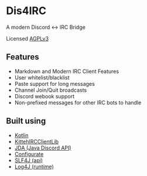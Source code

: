 Dis4IRC
=======

A modern Discord <-> IRC Bridge

Licensed [AGPLv3](https://github.com/zachbr/Dis4IRC/blob/master/LICENSE.md)

Features
--------
* Markdown and Modern IRC Client Features
* User whitelist/blacklist
* Paste support for long messages
* Channel Join/Quit broadcasts
* Discord webook support
* Non-prefixed messages for other IRC bots to handle

Built using
-----------
* [Kotlin](https://kotlinlang.org)
* [KittehIRCClientLib](https://github.com/KittehOrg/KittehIRCClientLib)
* [JDA (Java Discord API)](https://github.com/DV8FromTheWorld/JDA)
* [Configurate](https://github.com/SpongePowered/configurate)
* [SLF4J (api)](https://www.slf4j.org)
* [Log4J (runtime)](https://logging.apache.org/log4j/2.x/)

